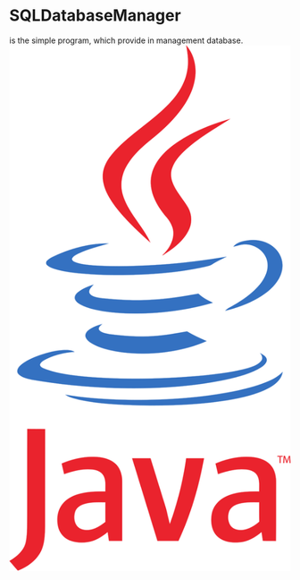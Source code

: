 # SQLDatabaseManager
is the simple program, which provide in management database.
![alt text](https://github.com/andrzejd-pl/SQLDatabaseManager/blob/test/java-seeklogo.com.svg "Logo Java")